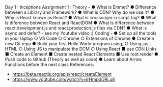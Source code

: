 Day 1 : Inceptions
Assignment 1 :
Theory -
● What is Emmet?
● Difference between a Library and Framework?
● What is CDN? Why do we use it?
● Why is React known as React?
● What is crossorigin in script tag?
● What is diference between React and ReactDOM
● What is difference between react.development.js and react.production.js files via CDN?
● What is async and defer? - see my Youtube video ;)
Coding -
● Set up all the tools in your laptop
○ VS Code
○ Chrome
○ Extensions of Chrome
● Create a new Git repo
● Build your first Hello World program using,
○ Using just HTML
○ Using JS to manipulate the DOM
○ Using React
■ use CDN Links
■ Create an Element
■ Create nested React Elements
■ Use root.render
● Push code to Github (Theory as well as code)
● Learn about Arrow Functions before the next class
References:
- https://beta.reactjs.org/apis/react/createElement
- https://www.youtube.com/watch?v=IrHmpdORLu8

